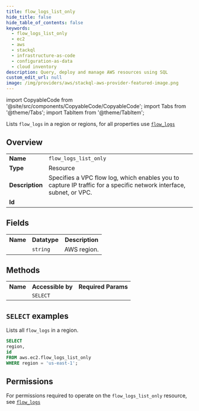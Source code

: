 ```yaml
---
title: flow_logs_list_only
hide_title: false
hide_table_of_contents: false
keywords:
  - flow_logs_list_only
  - ec2
  - aws
  - stackql
  - infrastructure-as-code
  - configuration-as-data
  - cloud inventory
description: Query, deploy and manage AWS resources using SQL
custom_edit_url: null
image: /img/providers/aws/stackql-aws-provider-featured-image.png
---
```


import CopyableCode from '@site/src/components/CopyableCode/CopyableCode';
import Tabs from '@theme/Tabs';
import TabItem from '@theme/TabItem';

Lists <code>flow_logs</code> in a region or regions, for all properties use <a href="/providers/aws/serviceName/flow_logs/"><code>flow_logs</code></a>

## Overview
<table><tbody>
<tr><td><b>Name</b></td><td><code>flow_logs_list_only</code></td></tr>
<tr><td><b>Type</b></td><td>Resource</td></tr>
<tr><td><b>Description</b></td><td>Specifies a VPC flow log, which enables you to capture IP traffic for a specific network interface, subnet, or VPC.</td></tr>
<tr><td><b>Id</b></td><td><CopyableCode code="aws.ec2.flow_logs_list_only" /></td></tr>
</tbody></table>

## Fields
<table><tbody><tr><th>Name</th><th>Datatype</th><th>Description</th></tr><tr><td><CopyableCode code="region" /></td><td><code>string</code></td><td>AWS region.</td></tr>
</tbody></table>

## Methods

<table><tbody>
  <tr>
    <th>Name</th>
    <th>Accessible by</th>
    <th>Required Params</th>
  </tr>
  <tr>
    <td><CopyableCode code="list_resources" /></td>
    <td><code>SELECT</code></td>
    <td><CopyableCode code="region" /></td>
  </tr>
</tbody></table>

## `SELECT` examples
Lists all <code>flow_logs</code> in a region.
```sql
SELECT
region,
id
FROM aws.ec2.flow_logs_list_only
WHERE region = 'us-east-1';
```


## Permissions

For permissions required to operate on the <code>flow_logs_list_only</code> resource, see <a href="/providers/aws/ec2/flow_logs/#permissions"><code>flow_logs</code></a>

